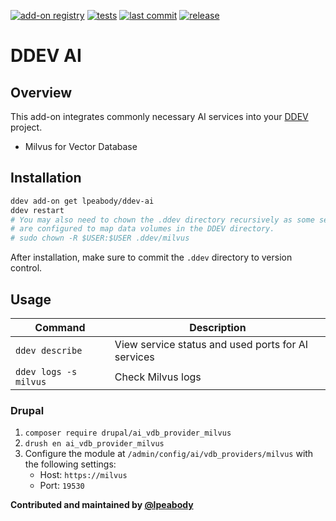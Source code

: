 [![add-on registry](https://img.shields.io/badge/DDEV-Add--on_Registry-blue)](https://addons.ddev.com)
[![tests](https://github.com/lpeabody/ddev-ai/actions/workflows/tests.yml/badge.svg?branch=main)](https://github.com/lpeabody/ddev-ai/actions/workflows/tests.yml?query=branch%3Amain)
[![last commit](https://img.shields.io/github/last-commit/lpeabody/ddev-ai)](https://github.com/lpeabody/ddev-ai/commits)
[![release](https://img.shields.io/github/v/release/lpeabody/ddev-ai)](https://github.com/lpeabody/ddev-ai/releases/latest)

# DDEV AI

## Overview

This add-on integrates commonly necessary AI services into your [DDEV](https://ddev.com/) project.

- Milvus for Vector Database

## Installation

```bash
ddev add-on get lpeabody/ddev-ai
ddev restart
# You may also need to chown the .ddev directory recursively as some services
# are configured to map data volumes in the DDEV directory.
# sudo chown -R $USER:$USER .ddev/milvus
```

After installation, make sure to commit the `.ddev` directory to version control.

## Usage

| Command               | Description                                        |
|-----------------------|----------------------------------------------------|
| `ddev describe`       | View service status and used ports for AI services |
| `ddev logs -s milvus` | Check Milvus logs                                  |

### Drupal

1. `composer require drupal/ai_vdb_provider_milvus`
2. `drush en ai_vdb_provider_milvus`
3. Configure the module at `/admin/config/ai/vdb_providers/milvus` with the following settings:
   - Host: `https://milvus`
   - Port: `19530`

**Contributed and maintained by [@lpeabody](https://github.com/lpeabody)**
